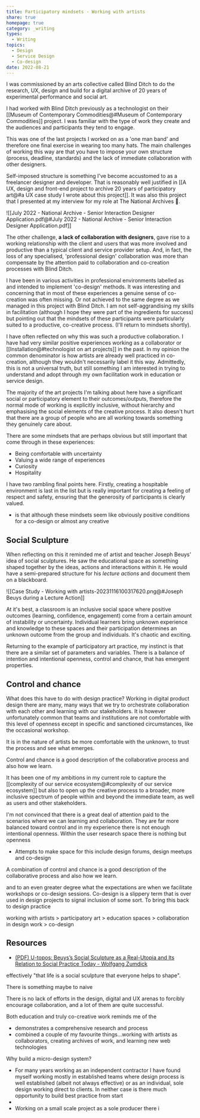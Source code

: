 ```yaml
---
title: Participatory mindsets - Working with artists
share: true
homepage: true
category: _writing
types:
  - Writing
topics:
  - Design
  - Service Design
  - Co-design
date: 2022-08-21
---
```



I was commissioned by an arts collective called Blind Ditch to do the research, UX, design and build for a digital archive of 20 years of experimental performance and social art.

I had worked with Blind Ditch previously as a technologist on their [[Museum of Contemporary Commodities@#Museum of Contemporary Commodities]] project. I was familiar with the type of work they create and the audiences and participants they tend to engage. 

This was one of the last projects I worked on as a 'one man band' and therefore one final exercise in wearing too many hats. The main challenges of working this way are that you have to impose your own structure (process, deadline, standards) and the lack of immediate collaboration with other designers. 

Self-imposed structure is something I've become accustomed to as a freelancer designer and developer.  That is reasonably well justified in [[A UX, design and front-end project to archive 20 years of participatory art@#a UX case study I wrote about this project]]. It was also this project that I presented at my interview for my role at The National Archives 🥳. 

![[July 2022 - National Archive - Senior Interaction Designer Application.pdf@#July 2022 - National Archive - Senior Interaction Designer Application.pdf]]

The other challenge, **a lack of collaboration with designers**, gave rise to a working relationship with the client and users that was more involved and productive than a typical client and service provider setup. And, in fact, the loss of any specialised, 'professional design' collaboration was more than compensate by the attention paid to collaboration and co-creation processes with Blind Ditch. 

I have been in various activities in professional environments labelled as and intended to implement 'co-design' methods. It was interesting and concerning that in most of these experiences a genuine sense of co-creation was often missing. Or not achieved to the same degree as we managed in this project with Blind Ditch. I am not self-aggrandising my skills in facilitation (although I hope they were part of the ingredients for success) but pointing out that the mindsets of these participants were particularly suited to a productive, co-creative process. (I'll return to mindsets shortly).

<!---
- Does this get replicated inside product teams? Do the relationships with users and stakeholders reach this point?
- Am i critiquing product teams? Or am I associating this type of environment with co-production and drawing on examples from recent co-design workshops with Hari? 
-->

I have often reflected on why this was such a productive collaboration. I have had very similar positive experiences working as a collaborator or [[Installation@#technologist on art projects]] in the past. In my opinion the common denominator is how artists are already well practiced in co-creation, although they wouldn't necessarily label it this way. Admittedly, this is not a universal truth, but still something I am interested in trying to understand and adopt through my own facilitation work in education or service design. 

The majority of the art projects I'm talking about here have a significant social or participatory element to their outcomes/outputs, therefore the normal mode of working is explicitly inclusive, without hierarchy and emphasising the social elements of the creative process. It also doesn't hurt that there are a group of people who are all working towards something they genuinely care about. 

There are some mindsets that are perhaps obvious but still important that come through in these experiences:

* Being comfortable with uncertainty
* Valuing a wide range of experiences 
* Curiosity
* Hospitality

I have two rambling final points here. Firstly, creating a hospitable environment is last in the list but is really important for creating a feeling of respect and safety, ensuring that the generosity of participants is clearly valued.


- is that although these mindsets seem like obviously positive conditions for a co-design or almost any creative 

## Social Sculpture

When reflecting on this it reminded me of artist and teacher Joseph Beuys' idea of social sculptures. He saw the educational space as something shaped together by the ideas, actions and interactions within it. He would have a semi-prepared structure for his *lecture actions* and document them on a blackboard. 

![[Case Study - Working with artists-20231116100317620.png@#Joseph Beuys during a Lecture Action]]

At it's best, a classroom is an inclusive social space where positive outcomes (learning, confidence, engagement) come from a certain amount of instability or uncertainty. Individual learners bring unknown experience and knowledge to these spaces and their participation determines an unknown outcome from the group and individuals. It's chaotic and exciting. 

Returning to the example of participatory art practice, my instinct is that there are a similar set of parameters and variables. There is a balance of intention and intentional openness, control and chance, that has emergent properties. 

## Control and chance

What does this have to do with design practice? Working in digital product design there are many, many ways that we try to orchestrate collaboration with each other and learning with our stakeholders. It is however unfortunately common that teams and institutions are not comfortable with this level of openness except in specific and sanctioned circumstances, like the occasional workshop. 

It is in the nature of artists be more comfortable with the unknown, to trust the process and see what emerges. 

Control and chance is a good description of the collaborative process and also how we learn. 

It has been one of my ambitions in my current role to capture the [[complexity of our service ecosystem@#complexity of our service ecosystem]] but also to open up the creative process to a broader, more inclusive spectrum of people within and beyond the immediate team, as well as users and other stakeholders.  



I'm not convinced that there is a great deal of attention paid to the scenarios where we can learning and collaboration. They are far more balanced toward control and in my experience there is not enough intentional openness. Within the user research space there is nothing but openness


- Attempts to make space for this include design forums, design meetups and co-design

A combination of control and chance is a good description of the collaborative process and also how we learn. 

and to an even greater degree what the expectations are when we facilitate workshops or co-design sessions. Co-design is a slippery term that is over used in design projects to signal inclusion of some sort. 
To bring this back to design practice


working with artists > participatory art >  education spaces > collaboration in design work > co-design 





## Resources 
- [(PDF) U-topos: Beuys’s Social Sculpture as a Real-Utopia and Its Relation to Social Practice Today - Wolfgang Zumdick](http://wolfgang-zumdick.de/wp-content/uploads/2017/03/Zumdick_ALP_7-7-15.pdf)



effectively "that life is a social sculpture that everyone helps to shape". 

There is something maybe to naive 

There is no lack of efforts in the design, digital and UX arenas to forcibly encourage collaboration, and a lot of them are quite successful. 







Both education and truly co-creative work reminds me of the 



- demonstrates a comprehensive research and process
- combined a couple of my favourite things...working with artists as collaborators, creating archives of work, and learning new web technologies




Why build a micro-design system? 
* For many years working as an independent contractor I have found myself working mostly in established teams where design process is well established (albeit not always effective) or as an individual, sole design working direct to clients. In neither case is there much opportunity to build best practice from start  
* 
* Working on a small scale project as a sole producer there i 